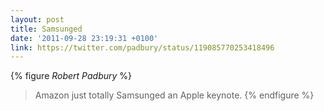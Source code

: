 ```yaml
---
layout: post
title: Samsunged
date: '2011-09-28 23:19:31 +0100'
link: https://twitter.com/padbury/status/119085770253418496
---
```

{% figure <cite>Robert Padbury</cite> %}
> Amazon just totally Samsunged an Apple keynote.
{% endfigure %}